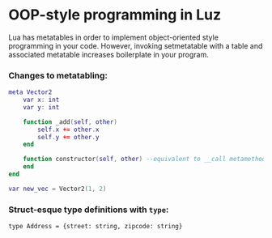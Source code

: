 # OOP-style programming in Luz
Lua has metatables in order to implement object-oriented style programming in your code. However, invoking setmetatable with a table and associated metatable increases boilerplate in your program.

### Changes to metatabling:
```lua
meta Vector2
    var x: int
    var y: int

    function _add(self, other)
        self.x += other.x
        self.y += other.y
    end

    function constructor(self, other) --equivalent to __call metamethod 
    end
end

var new_vec = Vector2(1, 2)
```

### Struct-esque type definitions with `type`:
```
type Address = {street: string, zipcode: string}
```